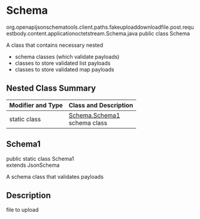 # Schema
org.openapijsonschematools.client.paths.fakeuploaddownloadfile.post.requestbody.content.applicationoctetstream.Schema.java
public class Schema

A class that contains necessary nested
- schema classes (which validate payloads)
- classes to store validated list payloads
- classes to store validated map payloads

## Nested Class Summary
| Modifier and Type | Class and Description |
| ----------------- | ---------------------- |
| static class | [Schema.Schema1](#schema1)<br> schema class |

## Schema1
public static class Schema1<br>
extends JsonSchema

A schema class that validates payloads

## Description
file to upload
